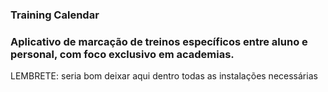 ### Training Calendar

### Aplicativo de marcação de treinos específicos entre aluno e personal, com foco exclusivo em academias.

LEMBRETE: seria bom deixar aqui dentro todas as instalações necessárias
